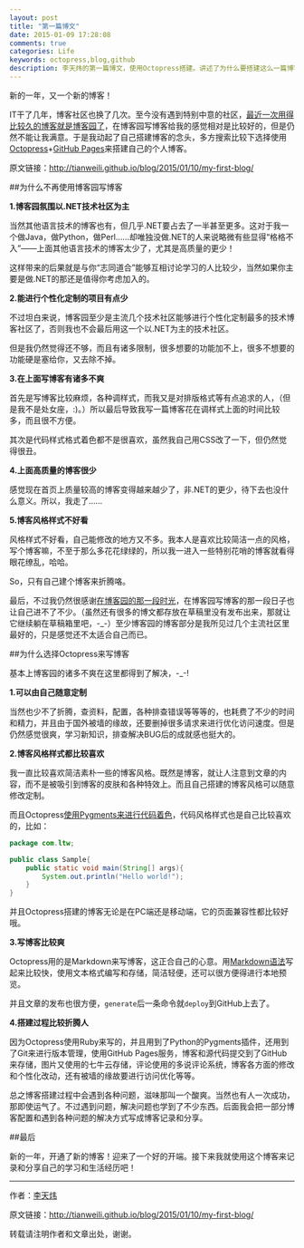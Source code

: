 ```yaml
---
layout: post
title: "第一篇博文"
date: 2015-01-09 17:28:08
comments: true
categories: Life
keywords: octopress,blog,github
description: 李天炜的第一篇博文，使用Octopress搭建。讲述了为什么要搭建这么一篇博客站点。
---
```



新的一年，又一个新的博客！

IT干了几年，博客社区也换了几次。至今没有遇到特别中意的社区，[最近一次用得比较久的博客就是博客园了](http://www.cnblogs.com/hellojava/)，在博客园写博客给我的感觉相对是比较好的，但是仍然不能让我满意。于是我动起了自己搭建博客的念头，多方搜索比较下选择使用[Octopress](http://octopress.org/)+[GitHub Pages](https://pages.github.com/)来搭建自己的个人博客。

<!--more-->

原文链接：<http://tianweili.github.io/blog/2015/01/10/my-first-blog/>

##为什么不再使用博客园写博客

**1.博客园氛围以.NET技术社区为主**

当然其他语言技术的博客也有，但几乎.NET要占去了一半甚至更多。这对于我一个做Java，做Python，做Perl……却唯独没做.NET的人来说略微有些显得“格格不入”——上面其他语言技术的博客太少了，尤其是高质量的更少！

这样带来的后果就是与你“志同道合”能够互相讨论学习的人比较少，当然如果你主要是做.NET的那还是值得你考虑加入的。

**2.能进行个性化定制的项目有点少**

不过坦白来说，博客园至少是主流几个技术社区能够进行个性化定制最多的技术博客社区了，否则我也不会最后用这一个以.NET为主的技术社区。

但是我仍然觉得还不够，而且有诸多限制，很多想要的功能加不上，很多不想要的功能硬是塞给你，又去除不掉。

**3.在上面写博客有诸多不爽**

首先是写博客比较麻烦，各种调样式，而我又是对排版格式等有点追求的人，（但是我不是处女座，:)。）所以最后导致我写一篇博客花在调样式上面的时间比较多，而且很不方便。

其次是代码样式格式着色都不是很喜欢，虽然我自己用CSS改了一下，但仍然觉得很丑。

**4.上面高质量的博客很少**

感觉现在首页上质量较高的博客变得越来越少了，非.NET的更少，待下去也没什么意义。所以，我走了……

**5.博客风格样式不好看**

风格样式不好看，自己能修改的地方又不多。我本人是喜欢比较简洁一点的风格，写个博客嘛，不至于那么多花花绿绿的，所以我一进入一些特别花哨的博客就看得眼花缭乱，哈哈。

So，只有自己建个博客来折腾咯。

最后，不过我仍然很感谢[在博客园的那一段时光](http://www.cnblogs.com/hellojava/)，在博客园写博客的那一段日子也让自己进不了不少。（虽然还有很多的博文都存放在草稿里没有发布出来，那就让它继续躺在草稿箱里吧，-_-）至少博客园的博客部分是我所见过几个主流社区里最好的，只是感觉还不太适合自己而已。

##为什么选择Octopress来写博客

基本上博客园的诸多不爽在这里都得到了解决，-_-!

**1.可以由自己随意定制**

当然也少不了折腾，查资料，配置，各种排查错误等等等的，也耗费了不少的时间和精力，并且由于国外被墙的缘故，还要删掉很多请求来进行优化访问速度。但是仍然感觉很爽，学习新知识，排查解决BUG后的成就感也挺大的。

**2.博客风格样式都比较喜欢**

我一直比较喜欢简洁素朴一些的博客风格。既然是博客，就让人注意到文章的内容，而不是被吸引到博客的皮肤和各种特效上。而且自己搭建的博客风格可以随意修改定制。

而且Octopress[使用Pygments来进行代码着色](http://pygments.org/)，代码风格样式也是自己比较喜欢的，比如：

```java Sample.java
package com.ltw;

public class Sample{
	public static void main(String[] args){
		System.out.println("Hello world!");
	}
}
```
并且Octopress搭建的博客无论是在PC端还是移动端，它的页面兼容性都比较好哦。

**3.写博客比较爽**

Octopress用的是Markdown来写博客，这正合自己的心意。用[Markdown语法](http://wowubuntu.com/markdown/)写起来比较快，使用文本格式编写和存储，简洁轻便，还可以很方便得进行本地预览。

并且文章的发布也很方便，`generate`后一条命令就`deploy`到GitHub上去了。

**4.搭建过程比较折腾人**

因为Octopress使用Ruby来写的，并且用到了Python的Pygments插件，还用到了Git来进行版本管理，使用GitHub Pages服务，博客和源代码提交到了GitHub来存储，图片又使用的七牛云存储，评论使用的多说评论系统，博客各方面的修改和个性化改动，还有被墙的缘故要进行访问优化等等。

总之博客搭建过程中会遇到各种问题，滋味那叫一个酸爽。当然也有人一次成功，那即使运气了。不过遇到问题，解决问题也学到了不少东西。后面我会把一部分博客配置和遇到各种问题的解决方式写成博客记录和分享。

##最后

新的一年，开通了新的博客！迎来了一个好的开端。接下来我就使用这个博客来记录和分享自己的学习和生活经历吧！

---

作者：[李天炜](http://tianweili.github.io/)

原文链接：<http://tianweili.github.io/blog/2015/01/10/my-first-blog/>

转载请注明作者和文章出处，谢谢。